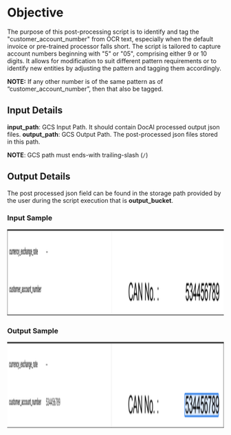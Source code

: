 # Objective
The purpose of this post-processing script is to identify and tag the "customer_account_number" from OCR text, especially when the default invoice or pre-trained processor falls short.
The script is tailored to capture account numbers beginning with "5" or "05", comprising either 9 or 10 digits. It allows for modification to suit different pattern requirements or to identify new entities by adjusting the pattern and tagging them accordingly.


**NOTE:** If any other number is of the same pattern as of “customer_account_number”, then that also be tagged.

## Input Details
**input_path**: GCS Input Path. It should contain DocAI processed output json files. 
**output_path**: GCS Output Path. The post-processed json files stored in this path.

**NOTE**: GCS path must ends-with trailing-slash (`/`)

## Output Details

The post processed json field can be found in the storage path provided by the user during the script execution that is **output_bucket**.

### Input Sample
<img src="./images/CAN_input.png" width=800 height=200></img>

### Output Sample
<img src="./images/CAN_output.png" width=800 height=200></img>